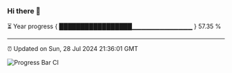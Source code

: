 ### Hi there 👋

⏳ Year progress { █████████████████▁▁▁▁▁▁▁▁▁▁▁▁▁ } 57.35 %

---

⏰ Updated on Sun, 28 Jul 2024 21:36:01 GMT

![Progress Bar CI](https://github.com/IshwaranRudhara/GIT-ACTION/workflows/Progress%20Bar%20CI/badge.svg)
